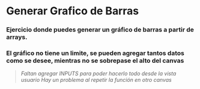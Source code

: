 # Generar Grafico de Barras

### Ejercicio donde puedes generar un gráfico de barras a partir de arrays.

### El gráfico no tiene un limite, se pueden agregar tantos datos como se desee, mientras no se sobrepase el alto del **canvas**

>_Faltan agregar INPUTS para poder hacerlo todo desde la vista usuario_
>_Hay un problema al repetir la función en otro canvas_

